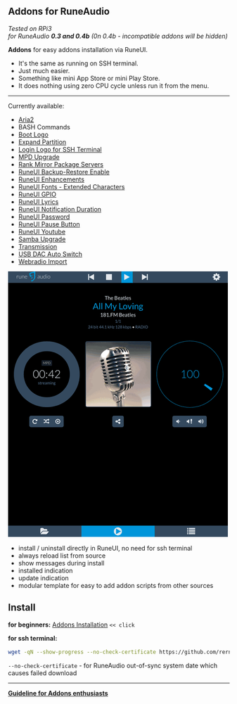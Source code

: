 Addons for RuneAudio
---
_Tested on RPi3_  
_for RuneAudio **0.3 and 0.4b** (0n 0.4b - incompatible addons will be hidden)_
   
**Addons** for easy addons installation via RuneUI.  
- It's the same as running on SSH terminal.  
- Just much easier.  
- Something like mini App Store or mini Play Store.  
- It does nothing using zero CPU cycle unless run it from the menu.
<hr>

Currently available:
- [Aria2](https://github.com/rern/RuneAudio_Addons)
- BASH Commands
- [Boot Logo](https://github.com/rern/RuneAudio/tree/master/boot_splash)
- [Expand Partition](https://github.com/rern/RuneAudio/tree/master/expand_partition)
- [Login Logo for SSH Terminal](https://github.com/rern/RuneAudio/tree/master/motd)
- [MPD Upgrade](https://github.com/rern/RuneAudio/tree/master/mpd)
- [Rank Mirror Package Servers](https://github.com/rern/RuneAudio/tree/master/rankmirrors)
- [RuneUI Backup-Restore Enable](https://github.com/rern/RuneAudio/tree/master/backup-restore)
- [RuneUI Enhancements](https://github.com/rern/RuneUI_enhancement)
- [RuneUI Fonts - Extended Characters](https://github.com/rern/RuneAudio/tree/master/font_extended)
- [RuneUI GPIO](https://github.com/rern/RuneUI_GPIO)
- [RuneUI Lyrics](https://github.com/RuneAddons/Lyrics)
- [RuneUI Notification Duration](https://github.com/rern/RuneAudio/tree/master/notify_duration)
- [RuneUI Password](https://github.com/rern/RuneUI_password)
- [RuneUI Pause Button](https://github.com/rern/RuneAudio/tree/master/pause_button)
- [RuneUI Youtube](https://github.com/RuneAddons/RuneYoutube/tree/master)
- [Samba Upgrade](https://github.com/rern/RuneAudio/tree/master/samba)
- [Transmission](https://github.com/rern/RuneAudio/tree/master/transmission)
- [USB DAC Auto Switch](https://github.com/rern/RuneAudio/tree/master/USB_DAC_switch)
- [Webradio Import](https://github.com/rern/RuneAudio/tree/master/webradio)


![addons](https://github.com/rern/_assets/blob/master/RuneAudio_Addons/addons.gif)  

- install / uninstall directly in RuneUI, no need for ssh terminal
- always reload list from source
- show messages during install
- installed indication
- update indication
- modular template for easy to add addon scripts from other sources

Install
---
**for beginners:**  [Addons Installation](https://github.com/rern/RuneAudio/blob/master/Addons_install/README.md) `<< click`

**for ssh terminal:**
```sh
wget -qN --show-progress --no-check-certificate https://github.com/rern/RuneAudio_Addons/raw/master/install.sh; chmod +x install.sh; ./install.sh
```
`--no-check-certificate` - for RuneAudio out-of-sync system date which causes failed download

---
  
[**Guideline for Addons enthusiasts**](https://github.com/rern/RuneAudio_Addons/blob/master/guideline.md)  
